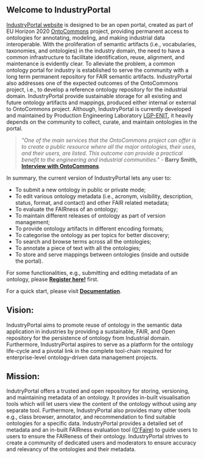 ## Welcome to IndustryPortal

[IndustryPortal website](http://industryportal.enit.fr/) is designed to be an open portal, created as part of EU Horizon 2020 [OntoCommons](http://ontocommons.eu) project, providing permanent access to ontologies for annotating, modeling, and making industrial data interoperable. With the proliferation of semantic artifacts (i.e., vocabularies, taxonomies, and ontologies) in the  industry domain, the need to have a common infrastructure to facilitate identification, reuse, alignment, and maintenance is evidently clear. To alleviate the problem, a common ontology portal for industry is established to serve the community with a long term permanent repository for FAIR semantic artifacts. IndustryPortal also addresses one of the expected outcomes of the OntoCommons project, i.e., to develop a reference ontology repository for the industrial domain. IndustryPortal provide sustainable storage for all existing and future ontology artifacts and mappings, produced either internal or external  to OntoCommons project. Although, IndustryPortal is currently developed and maintained by Production Engineering Laboratory [LGP-ENIT](https://www.lgp.enit.fr/en/index.html), it heavily depends on the community to collect, curate, and maintain ontologies in the portal. 

> _"One of the main services that the OntoCommons project can offer is to
create a public resource where all the major ontologies, their uses, and their users, are
listed. This outcome can provide a practical benefit to the engineering and industrial
communities."_ - __Barry Smith,__ [__Interview with OntoCommons__](https://ontocommons.eu/news-events/news/ontocommons-standardisation-environment-interview-barry-smith).

In summary, the current version of IndustryPortal lets any user to:
* To submit a new ontology in public or private mode;  
*	To edit various ontology metadata (i.e., acronym, visibility, description, status, format, and contact) and other FAIR related metadata;
*	To evaluate the FAIRness of an ontology; 
*	To maintain different releases of ontology as part of version management;
*	To provide ontology artifacts in different encoding formats;
*	To categorise the ontology as per topics for better discovery;
*	To search and browse terms across all the ontologies;
*	To annotate a piece of text with all the ontologies;
*	To store and serve mappings between ontologies (inside and outside the portal).

For some functionalities, e.g., submitting and editing metadata of an ontology, please [__Register here!__](http://industryportal.enit.fr/accounts/new) first. 

For a quick start, please visit [__Documentation__]().

## Vision: 
IndustryPortal aims to promote reuse of ontology in the semantic data application in industries by providing a sustainable, FAIR, and Open repository for the persistence of ontology from Industrial domain. Furthermore, IndustryPortal aspires to serve as a platform for the ontology life-cycle and a pivotal link in the complete tool-chain required for enterprise-level ontology-driven data management projects. 

## Mission: 
IndutryPortal offers a trusted and open repository for storing, versioning, and maintaining metadata of an ontology. It provides in-built visualisation tools which will let users view the content of the ontology without using any separate tool. Furthermore, IndustryPortal also provides many other tools e.g.,  class browser, annotator, and recommendation to find suitable ontologies for a specific data. IndustryPortal provides a detailed set of metadata and an in-built FAIRness evaluation tool ([O'Faire](https://github.com/agroportal/fairness)) to guide users to users to ensure the FAIReness of their ontology. IndustryPortal strives to create a community of dedicated users and moderators to ensure accuracy and relevancy of the ontologies and their metadata.




